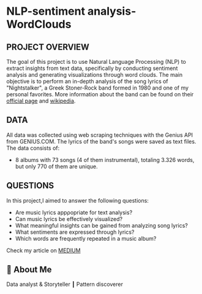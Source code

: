 
# NLP-sentiment analysis-WordClouds

## PROJECT OVERVIEW


The goal of this project is to use Natural Language Processing (NLP) to extract insights from text data, specifically by conducting sentiment analysis and generating visualizations through word clouds. The main objective is to perform an in-depth analysis of the song lyrics of "Nightstalker", a Greek Stoner-Rock band formed in 1980 and one of my personal favorites. More information about the band can be found on their [official page](https://nightstalkerband.com/) and [wikipedia](https://en.wikipedia.org/wiki/Night_Stalker).

## DATA

All data was collected using web scraping techniques with the Genius API from GENIUS.COM. The lyrics of the band's songs were saved as text files. The data consists of:

* 8 albums with 73 songs (4 of them instrumental), totaling 3.326 words, but only 770 of them are unique.

## QUESTIONS

In this project,I aimed to answer the following questions:

* Are music lyrics appροpriate for text analysis?
* Can music lyrics be effectively visualized?
* What meaningful insights can be gained from analyzing song lyrics?
* What sentiments are expressed through lyrics?
* Which words are frequently repeated in a music album?






Check my article on [MEDIUM](https://medium.com/@dimmakriss/natural-language-processing-and-sentiment-analysis-on-music-lyrics-7af53192945b)

## 🚀 About Me
Data analyst & Storyteller ┃ Pattern discoverer 
